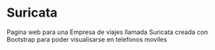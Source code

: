 # Suricata
Pagina web para una Empresa de viajes llamada Suricata creada con Bootstrap para poder visualisarse en telefonos moviles
